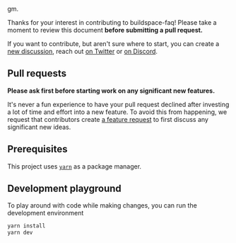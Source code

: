 gm.

Thanks for your interest in contributing to buildspace-faq! Please take a moment to review this document **before submitting a pull request.**

If you want to contribute, but aren't sure where to start, you can create a [new discussion](https://github.com/buildspace/buildspace-faq/discussions), reach out [on Twitter](https://twitter.com/_buildspace) or [on Discord](https://discord.com/invite/buildspace).

## Pull requests

**Please ask first before starting work on any significant new features.**

It's never a fun experience to have your pull request declined after investing a lot of time and effort into a new feature. To avoid this from happening, we request that contributors create [a feature request](https://github.com/buildspace/buildspace-faq/discussions/new?category=ideas) to first discuss any significant new ideas.

## Prerequisites

This project uses [`yarn`](https://yarnpkg.com/) as a package manager.

## Development playground

To play around with code while making changes, you can run the development environment

```bash
yarn install
yarn dev
```
